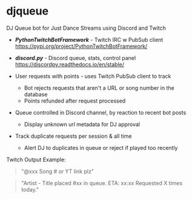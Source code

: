# djqueue
DJ Queue bot for Just Dance Streams using Discord and Twitch

- ***PythonTwitchBotFramework*** - Twitch IRC w PubSub client  https://pypi.org/project/PythonTwitchBotFramework/
- ***discord.py*** - Discord queue, stats, control panel https://discordpy.readthedocs.io/en/stable/ 

- User requests with points - uses Twitch PubSub client to track
  - Bot rejects requests that aren't a URL or song number in the database
  - Points refunded after request processed

- Queue controlled in Discord channel, by reaction to recent bot posts
  - Display unknown url metadata for DJ approval

- Track duplicate requests per session & all time
  - Alert DJ to duplicates in queue or reject if played too recently


Twitch Output Example:

  > "@xxx Song # or YT link plz"
  
  > "Artist - Title placed #xx in queue.  ETA: xx:xx  Requested X times today."


